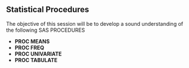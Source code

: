 ## Statistical Procedures
The objective of this session will be to develop a sound understanding of the following SAS PROCEDURES

* **PROC MEANS**
* **PROC FREQ**
* **PROC UNIVARIATE**
* **PROC TABULATE**
